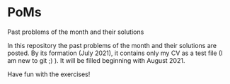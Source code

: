 # PoMs
Past problems of the month and their solutions

In this repository the past problems of the month and their solutions are posted.
By its formation (July 2021), it contains only my CV as a test file (I am new to git ;) ).
It will be filled beginning with August 2021. 

Have fun with the exercises!

